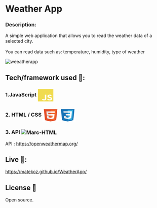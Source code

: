 <h1>
Weather App
<br>
</h1>
<h3>Description:</h3>


A simple web application that allows you to read the weather data of a selected city.<br><br>
You can read data such as: temperature, humidity, type of weather


<img src="https://i.ibb.co/R0NT9Pm/weeatherapp.png" alt="weeatherapp">



## Tech/framework used 🔧:
### 1.JavaScript <img align="center" alt="Marc-Js" height="40" width="50" src="https://raw.githubusercontent.com/devicons/devicon/master/icons/javascript/javascript-plain.svg">
### 2. HTML / CSS <img align="center" alt="Marc-HTML" height="40" width="50" src="https://raw.githubusercontent.com/devicons/devicon/master/icons/html5/html5-original.svg"> <img align="center" alt="Marc-HTML" height="40" width="50" src="https://raw.githubusercontent.com/devicons/devicon/master/icons/css3/css3-original.svg">
### 3. API <img align="center" alt="Marc-HTML" height="40" width="50" src="https://www.svgrepo.com/show/93871/api.svg"> 

API : https://openweathermap.org/

## Live 📍:
https://matekoz.github.io/WeatherApp/

## License 🔱
Open source.
